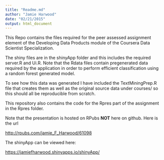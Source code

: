 ```yaml
---
title: "Readme.md"
author: "Jamie Harwood"
date: "02/21/2015"
output: html_document
---
```


This Repo contains the files required for the peer assessed assignment element of the Developing Data Products module of the Coursera Data Scientist Specialization.

The shiny files are in the shinyApp folder and this includes the required server.R and Ui.R.  Note that the Rdata files contain pregenerated data required by the application in order to perform efficient classification using a random forest generated model.

To see how this data was generated I have included the TextMiningPrep.R file that creates them as well as the original source data under courses/ so this should all be reproducible from scratch.

This repository also contains the code for the Rpres part of the assignment in the Rpres folder.

Note that the presentation is hosted on RPubs **NOT** here on github. Here is the url

http://rpubs.com/jamie_F_Harwood/61098

The shinyApp can be viewed here:

https://jamiefharwood.shinyapps.io/shinyApp/